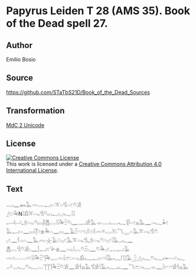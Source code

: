 # Papyrus Leiden T 28 (AMS 35). Book of the Dead spell 27.

## Author 

Emilio Bosio

## Source 

https://github.com/STaTbS21D/Book_of_the_Dead_Sources

## Transformation 

[MdC 2 Unicode](https://statbs21d.github.io/mdc2unicode.html)

## License 

<a rel="license" href="http://creativecommons.org/licenses/by/4.0/"><img alt="Creative Commons License" style="border-width:0" src="https://i.creativecommons.org/l/by/4.0/88x31.png" /></a><br />This work is licensed under a <a rel="license" href="http://creativecommons.org/licenses/by/4.0/">Creative Commons Attribution 4.0 International License</a>.

## Text 

<hiero>𓂋𓏤𓈖𓍃𓅓𓏛𓂋𓂝𓏏𓎁𓏏𓀜𓏏𓏲𓄣𓏺𓀀<br>
𓊨𓇳𓅆N𓇋𓀁𓎁𓏏𓏭𓀜𓄣𓏺𓏥𓂝𓈎𓆑𓇋𓇋<br>
𓂷𓂡𓄂𓏏𓏭𓄣𓏤𓏥𓋴𓆣𓂋𓇋𓇋𓅆𓏫𓄣𓏤𓈖𓊃𓏤𓀀𓅓𓁹𓂋𓏭𓂋𓆑𓇋𓋴𓏏𓏲𓐍𓅓𓈖𓏏𓆑𓇓𓏲<br>
𓅓𓂝𓏏𓈖𓏥𓇋𓐩𓏌𓁷𓏺𓅆𓏏𓈖𓏥𓈖𓄿𓏫𓎟𓏲𓏤𓎛𓇳𓎛𓏛𓎼𓂋𓍅𓆓𓇾𓏏𓅓𓎁𓏏𓏭𓀜𓄣𓏺<br>
𓊪𓏲𓈖𓆳𓏏𓏺𓏏𓈖𓅓𓇺𓇼𓄿𓇳𓏺𓊪𓏲𓅓𓎁𓏏𓏭𓀜𓄂𓏏𓏭𓄣𓏺𓄹𓊪𓏲𓇋𓅓𓂜𓈖<br>
𓆣𓂋𓀜𓄣𓏺𓀀𓊪𓈖𓂭𓂝𓏲𓅪𓁷𓏺𓈖𓏏𓏭𓇋𓂋𓄣𓏺𓏫𓊪𓈖𓄣𓏺𓅆𓊪𓏲𓉻𓂝𓄿<br>
𓏛𓏌𓏺𓐅𓐅𓐅𓐅𓏌𓏲𓇋𓇋𓅆𓏫𓊹𓅆𓉻𓏛𓌃𓂧𓏏𓏭𓀁𓆑𓂝𓏏𓄹𓇋𓅓𓆑𓉔𓄿𓃀𓂻𓆑𓄣𓏺𓆑𓂊𓄡𓏏𓏲𓆑<br>
𓌴𓂂𓂂𓆑𓄣𓏺𓆑𓂋𓊹𓊹𓊹𓅆𓏫𓄣𓏺𓀀𓈖𓀀𓌂𓐍𓅓𓀜𓀀𓇋𓅓𓆑𓂜𓈖𓆓𓂧𓆑𓁹𓈖𓇋𓏌𓎡𓀀𓌂𓐍𓅓<br></hiero>